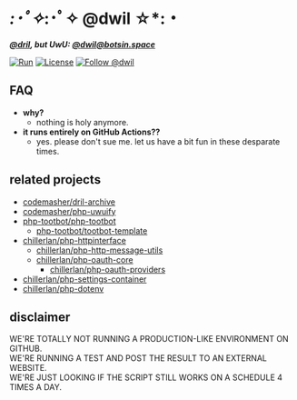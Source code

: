 # *:･ﾟ✧*:･ﾟ✧ @dwil ☆*:・

***[@dril](https://twitter.com/dril), but UwU: [@dwil@botsin.space](https://botsin.space/@dwil)***

[![Run][gh-action-badge]][gh-action]
[![License][license-badge]][license]
[![Follow @dwil][follow-badge]][follow]


[gh-action-badge]: https://img.shields.io/github/actions/workflow/status/php-tootbot/dwil/run.yml?branch=main&logo=github
[gh-action]: https://github.com/php-tootbot/dwil/actions/workflows/run.yml?query=branch%3Amain
[license-badge]: https://img.shields.io/badge/license-MIT-green.svg
[license]: https://github.com/php-tootbot/dwil/blob/main/LICENSE-MIT
[follow-badge]: https://img.shields.io/mastodon/follow/109797249775968851?domain=https%3A%2F%2Fbotsin.space&logo=mastodon&style=flat
[follow]: https://botsin.space/@dwil

## FAQ
- **why?**
  - nothing is holy anymore.
- **it runs entirely on GitHub Actions??**
  - yes. please don't sue me. let us have a bit fun in these desparate times.

## related projects
- [codemasher/dril-archive](https://github.com/codemasher/dril-archive)
- [codemasher/php-uwuify](https://github.com/codemasher/php-uwuify)
- [php-tootbot/php-tootbot](https://github.com/php-tootbot/php-tootbot)
  - [php-tootbot/tootbot-template](https://github.com/php-tootbot/tootbot-template)
- [chillerlan/php-httpinterface](https://github.com/chillerlan/php-httpinterface)
  - [chillerlan/php-http-message-utils](https://github.com/chillerlan/php-http-message-utils)
  - [chillerlan/php-oauth-core](https://github.com/chillerlan/php-oauth-core)
    - [chillerlan/php-oauth-providers](https://github.com/chillerlan/php-oauth-providers)
- [chillerlan/php-settings-container](https://github.com/chillerlan/php-settings-container)
- [chillerlan/php-dotenv](https://github.com/chillerlan/php-dotenv)

## disclaimer
WE'RE TOTALLY NOT RUNNING A PRODUCTION-LIKE ENVIRONMENT ON GITHUB.<br>
WE'RE RUNNING A TEST AND POST THE RESULT TO AN EXTERNAL WEBSITE.<br>
WE'RE JUST LOOKING IF THE SCRIPT STILL WORKS ON A SCHEDULE 4 TIMES A DAY.
